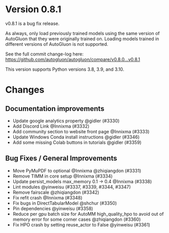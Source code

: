 # Version 0.8.1

v0.8.1 is a bug fix release.

As always, only load previously trained models using the same version of AutoGluon that they were originally trained on. 
Loading models trained in different versions of AutoGluon is not supported.

See the full commit change-log here: https://github.com/autogluon/autogluon/compare/v0.8.0...v0.8.1

This version supports Python versions 3.8, 3.9, and 3.10.

# Changes

## Documentation improvements

* Update google analytics property @gidler (#3330)
* Add Discord Link @Innixma (#3332)
* Add community section to website front page @Innixma (#3333)
* Update Windows Conda install instructions @gidler (#3346)
* Add some missing Colab buttons in tutorials @gidler (#3359)


## Bug Fixes / General Improvements

* Move PyMuPDF to optional @Innixma @zhiqiangdon (#3331)
* Remove TIMM in core setup @Innixma (#3334)
* Update persist_models max_memory 0.1 -> 0.4 @Innixma (#3338)
* Lint modules @yinweisu (#3337, #3339, #3344, #3347)
* Remove fairscale @zhiqiangdon (#3342)
* Fix refit crash @Innixma (#3348)
* Fix bugs in DirectTabularModel @shchur (#3350)
* Pin dependencies @yinweisu (#3358)
* Reduce per gpu batch size for AutoMM high_quality_hpo to avoid out of memory error for some corner cases @zhiqiangdon (#3360)
* Fix HPO crash by setting reuse_actor to False @yinweisu (#3361)
